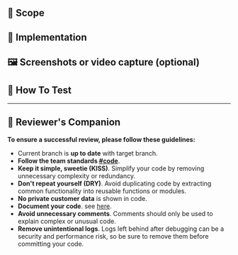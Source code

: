 ## 🎯 Scope

<!--

Brief description of WHAT you're doing and WHY. Also this is where to link the jira/github issue
Example: [Ticket](https://productivemobile.atlassian.net/jira/software/c/projects/CSB/issues/xxx/)

-->

## 🌱 Implementation

<!--

Some description of HOW you achieved it. Perhaps give a high level description of the program flow.
 - Why some change were necessary
 - Did you need to refactor anything?
 - Trade-offs?
 - Is there anything reviewers need to pay attention to during the review?

-->

## 🖼️ Screenshots or video capture (optional)

<!--

If the PR requires adding screenshots to showcase visual changes this is where to add them.

-->

## 🧪 How To Test

<!--

The "How To Test" section can look something like this:
- Browse to https://www.google.com/
- Start skill
- Fill in test data

-->

---

## 🫶 Reviewer's Companion

<!--

The Reviewer's Companion is a guide to help both reviewers and developers collaborate effectively during the code review process. It provides best practices and tips for conducting a thorough and constructive review.

-->

**To ensure a successful review, please follow these guidelines:**

- Current branch is **up to date** with target branch.
- **Follow the team standards [#code](https://coda.io/d/CS-Team-Engineering-Processes_drG9bXq7N6M/Code-standards-and-patterns_suVCR)**.
- **Keep it simple, sweetie (KISS)**. Simplify your code by removing unnecessary complexity or redundancy.
- **Don't repeat yourself (DRY)**. Avoid duplicating code by extracting common functionality into reusable functions or modules.
- **No private customer data** is shown in code.
- **Document your code**. see [here](https://developer.wordpress.org/coding-standards/inline-documentation-standards/javascript/).
- **Avoid unnecessary comments**. Comments should only be used to explain complex or unusual code.
- **Remove unintentional logs**. Logs left behind after debugging can be a security and performance risk, so be sure to remove them before committing your code.
